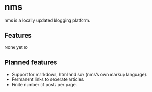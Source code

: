 # nms
nms is a locally updated blogging platform.

## Features
None yet lol

## Planned features
* Support for markdown, html and soy (nms's own markup language).
* Permanent links to seperate articles.
* Finite number of posts per page.
